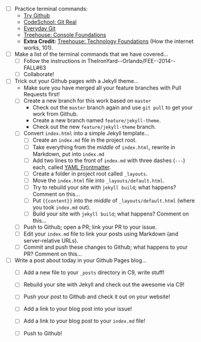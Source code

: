 * [ ] Practice terminal commands:
  * [Try Github](http://try.github.com/)
  * [CodeSchool: Git Real](https://www.codeschool.com/courses/git-real)
  * [Everyday Git](https://www.kernel.org/pub/software/scm/git/docs/everyday.html)
  * [Treehouse: Console Foundations](http://teamtreehouse.com/library/console-foundations-2)
  * **Extra Credit:** [Treehouse: Technology Foundations](http://teamtreehouse.com/library/technology-foundations) (How the internet works, 101).
* [ ] Make a list of the terminal commands that we have covered...
  * [ ] Follow the instructions in TheIronYard--Orlando/FEE--2014--FALL#63
  * [ ] Collaborate!
* [ ] Trick out your Github pages with a Jekyll theme...
  * Make sure you have merged all your feature branches with Pull Requests first!
  * [ ] Create a new branch for this work based on `master`
    * Check out the `master` branch again and use `git pull` to get your work from Github.
    * Create a new branch named `feature/jekyll-theme`.
    * Check out the new `feature/jekyll-theme` branch.
  * [ ] Convert `index.html` into a simple Jekyll template...
    * [ ] Create an `index.md` file in the project root.
    * [ ] Take everything from the _middle_ of `index.html`, rewrite in Markdown, put into `index.md`
    * [ ] Add two lines to the front of `index.md` with three dashes (`---`) each, called [YAML Frontmatter](http://jekyllrb.com/docs/frontmatter/).
    * [ ] Create a folder in project root called `_layouts`.
    * [ ] Move the `index.html` file into `_layouts/default.html`.
    * [ ] Try to rebuild your site with `jekyll build`; what happens? Comment on this...
    * [ ] Put `{{content}}` into the _middle_ of `_layouts/default.html` (where you took `index.md` out).
    * [ ] Build your site with `jekyll build`; what happens? Comment on this...
  * [ ] Push to Github; open a PR; link your PR to your issue.
  * [ ] Edit your `index.md` file to link your posts using Markdown (and server-relative URLs).
  * [ ] Commit and push these changes to Github; what happens to your PR? Comment on this...
* [ ] Write a post about today in your Github Pages blog...
  * [ ] Add a new file to your `_posts` directory in C9, write stuff!
  * [ ] Rebuild your site with Jekyll and check out the awesome via C9!
  * [ ] Push your post to Github and check it out on your website!
  * [ ] Add a link to your blog post into your issue!
  * [ ] Add a link to your blog post to your `index.md` file!
  * [ ] Push to Github!

